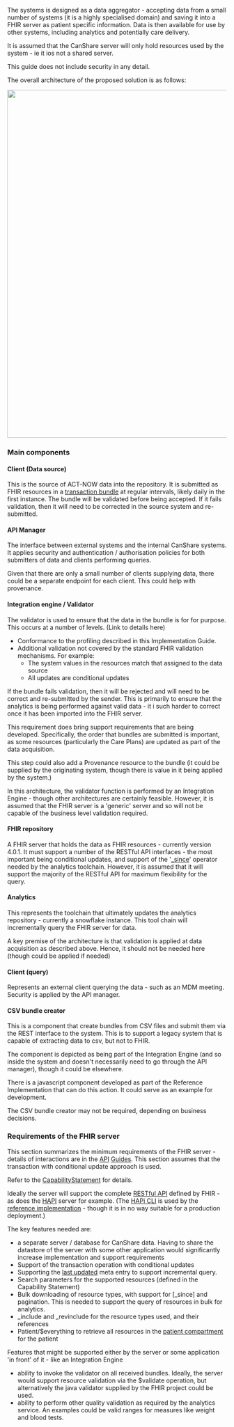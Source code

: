 

The systems is designed as a data aggregator - accepting data from a small number of systems (it is a highly specialised domain) and saving it into a FHIR server as patient specific information. Data is then available for use by other systems, including analytics and potentially care delivery.

It is assumed that the CanShare server will only hold resources used by the system - ie it ios not a shared server.

This guide does not include security in any detail.

The overall architecture of the proposed solution is as follows:

<img style="width:800px; float:none" src="architecture.png"/>

### Main components 


#### Client (Data source)
This is the source of ACT-NOW data into the repository. It is submitted as FHIR resources in a [transaction bundle](api-input.html) at regular intervals, likely daily in the first instance. The bundle will be validated before being accepted. If it fails validation, then it will need to be corrected in the source system and re-submitted.

#### API Manager
The interface between external systems and the internal CanShare systems. It applies security and authentication / authorisation policies for both submitters of data and clients performing queries.

Given that there are only a small number of clients supplying data, there could be a separate endpoint for each client. This could help with provenance.

#### Integration engine / Validator
The validator is used to ensure that the data in the bundle is for for purpose. This occurs at a number of levels. (Link to details here) 
* Conformance to the profiling described in this Implementation Guide.
* Additional validation not covered by the standard FHIR validation mechanisms. For example:
    * The system values in the resources match that assigned to the data source
    * All updates are conditional updates

If the bundle fails validation, then it will be rejected and will need to be correct and re-submitted by the sender. This is primarily to ensure that the analytics is being performed against valid data - it i such harder to correct once it has been imported into the FHIR server.

This requirement does bring support requirements that are being developed. Specifically, the order that bundles are submitted is important, as some resources (particularly the Care Plans) are updated as part of the data acquisition.

This step could also add a Provenance resource to the bundle (it could be supplied by the originating system, though there is value in it being applied by the system.)

In this architecture, the validator function is performed by an Integration Engine - though other architectures are certainly feasible. However, it is assumed that the FHIR server is a 'generic' server and so will not be capable of the business level validation required.

#### FHIR repository
A FHIR server that holds the data as FHIR resources - currently version 4.0.1. It must support a number of the RESTful API interfaces - the most important being conditional updates, and support of the '[_since](http://hl7.org/fhir/http.html#history)' operator needed by the analytics toolchain. However, it is assumed that it will support the majority of the RESTful API for maximum flexibility for the query.

#### Analytics
This represents the toolchain that ultimately updates the analytics repository - currently a snowflake instance. This tool chain will incrementally query the FHIR server for data.

A key premise of the architecture is that validation is applied at data acquisition as described above. Hence, it should not be needed here (though could be applied if needed)

#### Client (query)
Represents an external client querying the data - such as an MDM meeting. Security is applied by the API manager.

#### CSV bundle creator
This is a component that create bundles from CSV files and submit them via the REST interface to the system. This is to support a legacy system that is capable of extracting data to csv, but not to FHIR. 

The component is depicted as being part of the Integration Engine (and so inside the system and doesn't necessarily need to go through the API manager), though it could be elsewhere.

There is a javascript component developed as part of the Reference Implementation that can do this action. It could serve as an example for development. 

The CSV bundle creator may not be required, depending on business decisions.

### Requirements of the FHIR server
This section summarizes the minimum requirements of the FHIR server - details of interactions are in the [API](api-input.html) [Guides](api-query.html). This section assumes that the transaction with conditional update approach is used.

Refer to the [CapabilityStatement](CapabilityStatement-AnCapabilityStatement.html) for details.

Ideally the server will support the complete [RESTful API](http://hl7.org/fhir/http.html) defined by FHIR - as does the [HAPI](https://hapifhir.io/) server for example. (The [HAPi CLI](https://hapifhir.io/hapi-fhir/docs/tools/hapi_fhir_cli.html) is used by the [reference implementation](reference-implementation.html) - though it is in no way suitable for a production deployment.)

The key features needed are:

* a separate server / database for CanShare data. Having to share the datastore of the server with some other application would significantly increase implementation and support requirements
* Support of the transaction operation with conditional updates
* Supporting the [last updated](http://hl7.org/fhir/resource-definitions.html#Meta.lastUpdated) meta entry to support incremental query.
* Search parameters for the supported resources (defined in the Capability Statement)
* Bulk downloading of resource types, with support for [_since] and pagination. This is needed to support the query of resources in bulk for analytics.
* _include and _revinclude for the resource types used, and their references 
* Patient/$everything to retrieve all resources in the [patient compartment](http://hl7.org/fhir/compartmentdefinition-patient.html) for the patient

Features that might be supported either by the server or some application 'in front' of it - like an Integration Engine

* ability to invoke the validator on all received bundles. Ideally, the server would support resource validation via the $validate operation, but alternatively the java validator supplied by the FHIR project could be used.
* ability to perform other quality validation as required by the analytics service. An examples could be valid ranges for measures like weight and blood tests.

<!--

---


overall architecture
    from previous google docs - include integration engine at front for validation
        external api simple receive transaction bundle
            endpoint can be specific for data source
                can check systems in bundle as well...
        ? also add provenance resource
            if so, store original in Bundle endpoint
    stephens diagrams
        links to analytics - query via rest calls
            not currently defined
    security not currently defined    
    aggregator
    store as fhir resources
    validation - details on a separate page - or in the API
-->